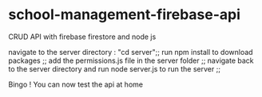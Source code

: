 # school-management-firebase-api
CRUD API with firebase firestore and node js

navigate to the server directory : "cd server";;
run npm install to download packages ;;
add the permissions.js file in the server folder ;;
navigate back to the server directory and run node server.js to run the server ;;

Bingo ! You can now test the api at home
